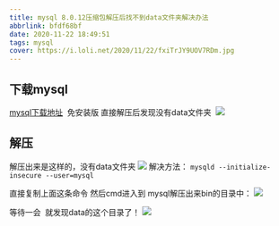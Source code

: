 ```yaml
---
title: mysql 8.0.12压缩包解压后找不到data文件夹解决办法
abbrlink: bfdf68bf
date: 2020-11-22 18:49:51
tags: mysql
cover: https://i.loli.net/2020/11/22/fxiTrJY9UOV7RDm.jpg
---
```

## 下载mysql

[mysql下载地址](https://dev.mysql.com/downloads/mysql/)  免安装版 直接解压后发现没有data文件夹 
![](https://i.loli.net/2020/11/22/wuG4cUoRI7rlYZf.jpg)
## 解压

解压出来是这样的，没有data文件夹
![](https://i.loli.net/2020/11/22/3gRKmWlPCZuyHn8.jpg)
解决方法：
```mysqld --initialize-insecure --user=mysql```

直接复制上面这条命令
然后cmd进入到 mysql解压出来bin的目录中：
![](https://i.loli.net/2020/11/22/rs5mNRGP2W8SKL9.jpg)

等待一会  就发现data的这个目录了！
![](https://i.loli.net/2020/11/22/uR3WsPGzeAd4KHL.jpg)